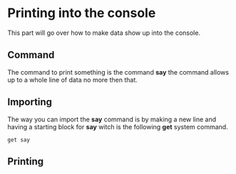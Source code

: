 # Printing into the console
This part will go over how to make data show up into the console.

## Command
The command to print something is the command **say** the command allows up to a whole line of data no more then that.

## Importing
The way you can import the **say** command is by making a new line and having a starting block for **say** witch is the following **get** system command.

```ekg
get say
```

## Printing
